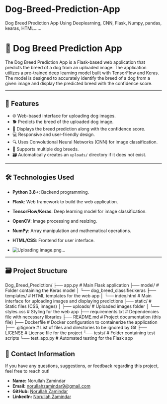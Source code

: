 # Dog-Breed-Prediction-App
Dog Breed Prediction App Using Deeplearning, CNN, Flask, Numpy, pandas, kearas, HTML......
# 🐾 Dog Breed Prediction App

The Dog Breed Prediction App is a Flask-based web application that predicts the breed of a dog from an uploaded image. The application utilizes a pre-trained deep learning model built with TensorFlow and Keras. The model is designed to accurately identify the breed of a dog from a given image and display the predicted breed with the confidence score.

---

## 🚀 **Features**
- 🌐 Web-based interface for uploading dog images.
- 🐕 Predicts the breed of the uploaded dog image.
- 🎯 Displays the breed prediction along with the confidence score.
- 💻 Responsive and user-friendly design.
- 🔍 Uses Convolutional Neural Networks (CNN) for image classification.                 
- 📝 Supports multiple dog breeds.                                              
- 🗃️ Automatically creates an `uploads/` directory if it does not exist.

---                      

## 🛠️ **Technologies Used**                
- **Python 3.8+**: Backend programming.
- **Flask**: Web framework to build the web application.
- **TensorFlow/Keras**: Deep learning model for image classification.
- **OpenCV**: Image processing and resizing.
- **NumPy**: Array manipulation and mathematical operations.
- **HTML/CSS**: Frontend for user interface.

- ![Uploading image.png…]()


---

## 🗃️ **Project Structure**
Dog_Breed_Prediction/
├── app.py               # Main Flask application
├── model/               # Folder containing the Keras model
│   └── dog_breed_classifier.keras
├── templates/           # HTML templates for the web app
│   └── index.html        # Main interface for uploading images and displaying predictions
├── static/              # Static files (CSS, images)
│   ├── uploads/         # Uploaded images folder
│   └── styles.css       # Styling for the web app
├── requirements.txt     # Dependencies file with necessary libraries
├── README.md            # Project documentation (this file)
├── Dockerfile           # Docker configuration to containerize the application
├── .gitignore           # List of files and directories to be ignored by Git
├── LICENSE              # License file for the project
└── tests/               # Folder containing test scripts
    └── test_app.py      # Automated testing for the Flask app


## 📧 **Contact Information**
If you have any questions, suggestions, or feedback regarding this project, feel free to reach out!

- **Name:** Norullah Zamindar
- **Email:** [norullahzamindar9@gmail.com](noorullahzamindar9@gmail.com)
- **GitHub:** [Norullah Zamindar]([https://github.com/Noorullah_Zamindar_007](https://github.com/Noorullah_Zamindar_007))
- **LinkedIn:** [Norullah Zamindar](www.linkedin.com/in/noorullah-zamindar-4975a328a)


